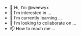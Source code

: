- 👋 Hi, I’m @weewyx
- 👀 I’m interested in ...
- 🌱 I’m currently learning ...
- 💞️ I’m looking to collaborate on ...
- 📫 How to reach me ...

<!---
weewyx/weewyx is a ✨ special ✨ repository because its `README.md` (this file) appears on your GitHub profile.
You can click the Preview link to take a look at your changes.
--->
